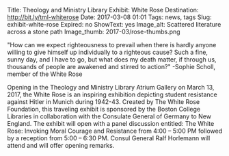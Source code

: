 Title: Theology and Ministry Library Exhibit: White Rose
Destination: http://bit.ly/tml-whiterose
Date: 2017-03-08 01:01 
Tags: news, tags 
Slug: exhibit-white-rose
Expired: no
ShowText: yes
Image_alt: Scattered literature across a stone path
Image_thumb: 2017-03/rose-thumbs.png

"How can we expect righteousness to prevail when there is hardly anyone willing to give himself up individually to a righteous cause? Such a fine, sunny day, and I have to go, but what does my death matter, if through us, thousands of people are awakened and stirred to action?" -Sophie Scholl, member of the White Rose

Opening in the Theology and Ministry Library Atrium Gallery on March 13, 2017, the White Rose is an inspiring exhibition depicting student resistance against Hitler in Munich during 1942-43. Created by The White Rose Foundation, this traveling exhibit is sponsored by the Boston College Libraries in collaboration with the Consulate General of Germany to New England. The exhibit will open with a panel discussion entitled: The White Rose: Invoking Moral Courage and Resistance from 4:00 – 5:00 PM followed by a reception from 5:00 – 6:30 PM. Consul General Ralf Horlemann will attend and will offer opening remarks.